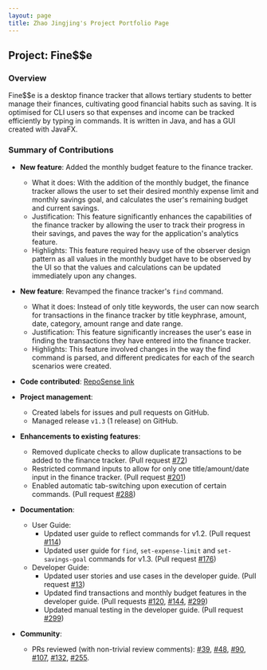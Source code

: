 ```yaml
---
layout: page
title: Zhao Jingjing's Project Portfolio Page
---
```


## Project: Fine$$e

### Overview

Fine$$e is a desktop finance tracker that allows tertiary students to better manage their finances, cultivating good financial habits such as saving. It is optimised for CLI users so that expenses and income can be tracked efficiently by typing in commands. It is written in Java, and has a GUI created with JavaFX.

### Summary of Contributions

* **New feature**: Added the monthly budget feature to the finance tracker.
  * What it does: With the addition of the monthly budget, the finance tracker allows the user to set their desired monthly expense limit and monthly savings goal, and calculates the user's remaining budget and current savings.
  * Justification: This feature significantly enhances the capabilities of the finance tracker by allowing the user to track their progress in their savings, and paves the way for the application's analytics feature.
  * Highlights: This feature required heavy use of the observer design pattern as all values in the monthly budget have to be observed by the UI so that the values and calculations can be updated immediately upon any changes.

* **New feature**: Revamped the finance tracker's `find` command.
  * What it does: Instead of only title keywords, the user can now search for transactions in the finance tracker by title keyphrase, amount, date, category, amount range and date range.
  * Justification: This feature significantly increases the user's ease in finding the transactions they have entered into the finance tracker.
  * Highlights: This feature involved changes in the way the find command is parsed, and different predicates for each of the search scenarios were created.

* **Code contributed**: [RepoSense link](https://nus-cs2103-ay2021s1.github.io/tp-dashboard/#breakdown=true&search=w16&sort=groupTitle&sortWithin=title&since=2020-08-14&timeframe=commit&mergegroup=&groupSelect=groupByRepos&checkedFileTypes=docs~functional-code~test-code~other&tabOpen=true&tabType=authorship&tabAuthor=zhaojj2209&tabRepo=AY2021S1-CS2103T-W16-3%2Ftp%5Bmaster%5D&authorshipIsMergeGroup=false&authorshipFileTypes=docs~functional-code~test-code~other)

* **Project management**:
  * Created labels for issues and pull requests on GitHub.
  * Managed release `v1.3` (1 release) on GitHub.

* **Enhancements to existing features**:
  * Removed duplicate checks to allow duplicate transactions to be added to the finance tracker. (Pull request [#72](https://github.com/AY2021S1-CS2103T-W16-3/tp/pull/72))
  * Restricted command inputs to allow for only one title/amount/date input in the finance tracker. (Pull request [#201](https://github.com/AY2021S1-CS2103T-W16-3/tp/pull/201))
  * Enabled automatic tab-switching upon execution of certain commands. (Pull request [#288](https://github.com/AY2021S1-CS2103T-W16-3/tp/pull/288))

* **Documentation**:
  * User Guide:
    * Updated user guide to reflect commands for v1.2. (Pull request [#114](https://github.com/AY2021S1-CS2103T-W16-3/tp/pull/114))
    * Updated user guide for `find`, `set-expense-limit` and `set-savings-goal` commands for v1.3. (Pull request [#176](https://github.com/AY2021S1-CS2103T-W16-3/tp/pull/176))
  * Developer Guide:
    * Updated user stories and use cases in the developer guide. (Pull request [#13](https://github.com/AY2021S1-CS2103T-W16-3/tp/pull/13))
    * Updated find transactions and monthly budget features in the developer guide. (Pull requests [#120](https://github.com/AY2021S1-CS2103T-W16-3/tp/pull/120), [#144](https://github.com/AY2021S1-CS2103T-W16-3/tp/pull/144), [#299](https://github.com/AY2021S1-CS2103T-W16-3/tp/pull/299))
    * Updated manual testing in the developer guide. (Pull request [#299](https://github.com/AY2021S1-CS2103T-W16-3/tp/pull/299))

* **Community**:
  * PRs reviewed (with non-trivial review comments): [#39](https://github.com/AY2021S1-CS2103T-W16-3/tp/pull/39), [#48](https://github.com/AY2021S1-CS2103T-W16-3/tp/pull/48), [#90](https://github.com/AY2021S1-CS2103T-W16-3/tp/pull/90), [#107](https://github.com/AY2021S1-CS2103T-W16-3/tp/pull/107), [#132](https://github.com/AY2021S1-CS2103T-W16-3/tp/pull/132), [#255](https://github.com/AY2021S1-CS2103T-W16-3/tp/pull/255).


